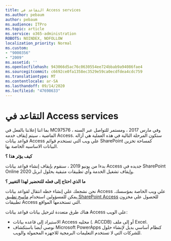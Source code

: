 ```yaml
---
title: التقاعد في Access services
ms.author: pebaum
author: pebaum
ms.audience: ITPro
ms.topic: article
ms.service: o365-administration
ROBOTS: NOINDEX, NOFOLLOW
localization_priority: Normal
ms.custom:
- "9000356"
- "2009"
ms.assetid: ''
ms.openlocfilehash: 943066d5ac76c0630554ee724bbab9a94086fae4
ms.sourcegitcommit: c6692ce0fa1358ec3529e59ca0ecdfdea4cdc759
ms.translationtype: MT
ms.contentlocale: ar-SA
ms.lasthandoff: 09/14/2020
ms.locfileid: "47698633"
---
```

# <a name="access-services-retirement"></a>التقاعد في Access services

بما اننا إعلاننا بالفعل في MC97576 ، وفي مارس 2017 ، ومستمر للتواصل عبر السنه الماضية ، سيتم إيقاف خدمه Access. ستكون المرحلة التالية في هذه العملية هي أزاله قواعد بيانات Access علي ويب التي تستخدم قوائم SharePoint كمساحة تخزين البيانات الاساسيه الخاصة بها.

**كيف يؤثر هذا ؟**

بدءا من يونيو 2019 ، سنقوم بإيقاف إنشاء قواعد بيانات Access جديده في SharePoint Online وإيقاف تشغيل الخدمة وأي تطبيقات متبقية بحلول ابريل 2020.

**ما الذي احتاج إلى فعله للتحضير لهذا التغيير ؟**

نحن نشجعك علي إنشاء خطه انتقال لقواعد بيانات Access علي ويب الخاصة بمؤسسك. يمكن للمسؤولين استخدام [ماسح تطبيق SharePoint Access](https://github.com/SharePoint/PnP-Tools/tree/master/Solutions/SharePoint.AccessApp.Scanner) للحصول علي مخزون تطبيقات Access التي تستخدمها المواقع.

هناك طرق متعددة لترحيل بيانات قواعد بيانات Access علي الويب:

- الاستيراد إلى قاعده بيانات Access محليه (. ACCDB) أو إلى ملف Excel.
- نوصي أيضا باستكشاف Microsoft PowerApps كنظام أساسي بديل لإنشاء حلول للشركات التي لا تستخدم التعليمات البرمجية للاجهزه المحمولة والويب.